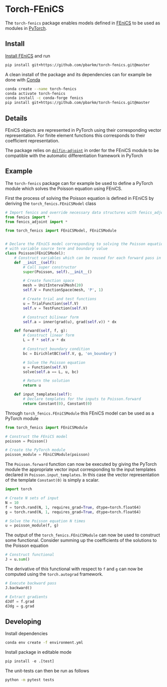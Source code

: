 # Torch-FEniCS

The `torch-fenics` package enables models defined in [FEniCS](https://fenicsproject.org) to be used as modules in
 [PyTorch](https://pytorch.org/).

## Install

[Install FEniCS](https://fenicsproject.org/download/) and run

```bash
pip install git+https://github.com/pbarkm/torch-fenics.git@master
```

A clean install of the package and its dependencies can for example be done with [Conda](https://conda.io/docs/)

```bash
conda create --name torch-fenics
conda activate torch-fenics
conda install -c conda-forge fenics
pip install git+https://github.com/pbarkm/torch-fenics.git@master
```

## Details

FEniCS objects are represented in PyTorch using their corresponding vector representation. For 
finite element functions this corresponds to their coefficient representation. 

The package relies on [`dolfin-adjoint`](http://www.dolfin-adjoint.org/en/latest/) in order for the FEniCS module to be compatible with the
automatic differentiation framework in PyTorch

## Example

The `torch-fenics` package can for example be used to define a PyTorch module which solves the Poisson
equation using FEniCS.

First the process of solving the Poisson equation is defined in FEniCS by deriving the `torch_fenics.FEniCSModel` class

```python
# Import fenics and override necessary data structures with fenics_adjoint
from fenics import *
from fenics_adjoint import *

from torch_fenics import FEniCSModel, FEniCSModule


# Declare the FEniCS model corresponding to solving the Poisson equation
# with variable source term and boundary value
class Poisson(FEniCSModel):
    # Construct variables which can be reused for each forward pass in the constructor
    def __init__(self):
        # Call super constructor
        super(Poisson, self).__init__()

        # Create function space
        mesh = UnitIntervalMesh(20)
        self.V = FunctionSpace(mesh, 'P', 1)

        # Create trial and test functions
        u = TrialFunction(self.V)
        self.v = TestFunction(self.V)

        # Construct bilinear form
        self.a = inner(grad(u), grad(self.v)) * dx

    def forward(self, f, g):
        # Construct linear form
        L = f * self.v * dx

        # Construct boundary condition
        bc = DirichletBC(self.V, g, 'on_boundary')

        # Solve the Poisson equation
        u = Function(self.V)
        solve(self.a == L, u, bc)

        # Return the solution
        return u

    def input_templates(self):
        # Declare templates for the inputs to Poisson.forward
        return Constant(0), Constant(0)
```

Through `torch_fenics.FEniCSModule` this FEniCS model can be used as a PyTorch module

```python
from torch_fenics import FEniCSModule

# Construct the FEniCS model
poisson = Poisson()

# Create the PyTorch module
poisson_module = FEniCSModule(poisson)
```

The `Poisson.forward` function can now be executed by giving the PyTorch module 
the appropriate vector input corresponding to the input templates declared in 
`Poisson.input_templates`. In this case the vector representation of the 
template `Constant(0)` is simply a scalar. 

```python
import torch

# Create N sets of input
N = 10
f = torch.rand(N, 1, requires_grad=True, dtype=torch.float64)
g = torch.rand(N, 1, requires_grad=True, dtype=torch.float64)

# Solve the Poisson equation N times
u = poisson_module(f, g)
```

The output of the `torch_fenics.FEniCSModule` can now be used to construct some 
functional. Consider summing up the coefficients of the solutions to the Poisson
equation

```python
# Construct functional 
J = u.sum()
```

The derivative of this functional with respect to `f` and `g` can now be
computed using the `torch.autograd` framework.

```python
# Execute backward pass
J.backward() 

# Extract gradients
dJdf = f.grad
dJdg = g.grad
```

## Developing
Install dependencies

```bash
conda env create -f environment.yml
```

Install package in editable mode

```python
pip install -e .[test]
```

The unit-tests can then be run as follows

```bash
python -m pytest tests
```
